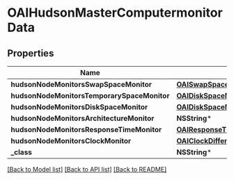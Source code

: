 # OAIHudsonMasterComputermonitorData

## Properties
Name | Type | Description | Notes
------------ | ------------- | ------------- | -------------
**hudsonNodeMonitorsSwapSpaceMonitor** | [**OAISwapSpaceMonitorMemoryUsage2***](OAISwapSpaceMonitorMemoryUsage2.md) |  | [optional] 
**hudsonNodeMonitorsTemporarySpaceMonitor** | [**OAIDiskSpaceMonitorDescriptorDiskSpace***](OAIDiskSpaceMonitorDescriptorDiskSpace.md) |  | [optional] 
**hudsonNodeMonitorsDiskSpaceMonitor** | [**OAIDiskSpaceMonitorDescriptorDiskSpace***](OAIDiskSpaceMonitorDescriptorDiskSpace.md) |  | [optional] 
**hudsonNodeMonitorsArchitectureMonitor** | **NSString*** |  | [optional] 
**hudsonNodeMonitorsResponseTimeMonitor** | [**OAIResponseTimeMonitorData***](OAIResponseTimeMonitorData.md) |  | [optional] 
**hudsonNodeMonitorsClockMonitor** | [**OAIClockDifference***](OAIClockDifference.md) |  | [optional] 
**_class** | **NSString*** |  | [optional] 

[[Back to Model list]](../README.md#documentation-for-models) [[Back to API list]](../README.md#documentation-for-api-endpoints) [[Back to README]](../README.md)


